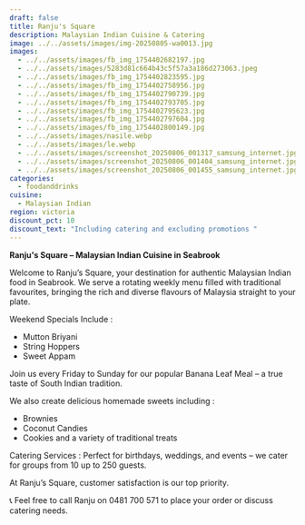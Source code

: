 ```yaml
---
draft: false
title: Ranju's Square
description: Malaysian Indian Cuisine & Catering
image: ../../assets/images/img-20250805-wa0013.jpg
images:
  - ../../assets/images/fb_img_1754402682197.jpg
  - ../../assets/images/5283d81c664b43c5f57a3a186d273063.jpeg
  - ../../assets/images/fb_img_1754402823595.jpg
  - ../../assets/images/fb_img_1754402758956.jpg
  - ../../assets/images/fb_img_1754402790739.jpg
  - ../../assets/images/fb_img_1754402793705.jpg
  - ../../assets/images/fb_img_1754402795623.jpg
  - ../../assets/images/fb_img_1754402797604.jpg
  - ../../assets/images/fb_img_1754402800149.jpg
  - ../../assets/images/nasile.webp
  - ../../assets/images/le.webp
  - ../../assets/images/screenshot_20250806_001317_samsung_internet.jpg
  - ../../assets/images/screenshot_20250806_001404_samsung_internet.jpg
  - ../../assets/images/screenshot_20250806_001455_samsung_internet.jpg
categories:
  - foodanddrinks
cuisine:
  - Malaysian Indian
region: victoria
discount_pct: 10
discount_text: "Including catering and excluding promotions "
---
```

**Ranju's Square – Malaysian Indian Cuisine in Seabrook**

Welcome to Ranju’s Square, your destination for authentic Malaysian Indian food in Seabrook. We serve a rotating weekly menu filled with traditional favourites, bringing the rich and diverse flavours of Malaysia straight to your plate.

Weekend Specials Include :

* Mutton Briyani
* String Hoppers
* Sweet Appam

Join us every Friday to Sunday for our popular Banana Leaf Meal – a true taste of South Indian tradition.

We also create delicious homemade sweets including :

* Brownies
* Coconut Candies
* Cookies and a variety of traditional treats

Catering Services : Perfect for birthdays, weddings, and events – we cater for groups from 10 up to 250 guests.

At Ranju’s Square, customer satisfaction is our top priority.

📞 Feel free to call Ranju on 0481 700 571 to place your order or discuss catering needs.
